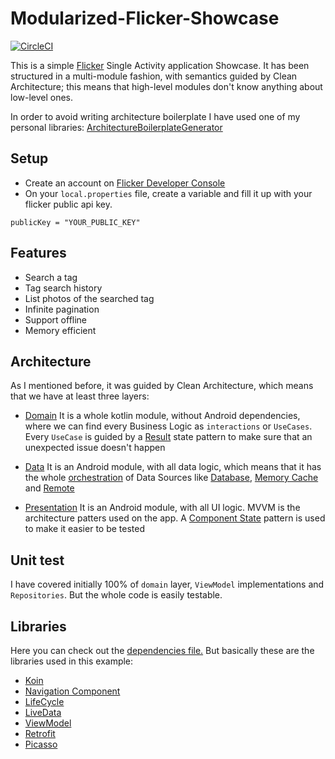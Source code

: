 # Modularized-Flicker-Showcase

[![CircleCI](https://circleci.com/gh/MayconCardoso/Modularized-Flicker-Showcase/tree/master.svg?style=svg&circle-token=2a1c5500456ffe02c742dc311012b8a7b13e35e0)](https://circleci.com/gh/MayconCardoso/Modularized-Flicker-Showcase/tree/master)

This is a simple [Flicker](https://www.flickr.com/services/apps/create/apply/) Single Activity application Showcase. It has been structured in a multi-module fashion, with semantics guided by Clean Architecture; this means that high-level modules don't know anything about low-level ones.

In order to avoid writing architecture boilerplate I have used one of my personal libraries: [ArchitectureBoilerplateGenerator](https://github.com/MayconCardoso/ArchitectureBoilerplateGenerator)

## Setup
- Create an account on [Flicker Developer Console](https://www.flickr.com/services/apps/create/apply/)
- On your ```local.properties``` file, create a variable and fill it up with your flicker public api key.

```
publicKey = "YOUR_PUBLIC_KEY"
```
## Features
- Search a tag
- Tag search history
- List photos of the searched tag
- Infinite pagination
- Support offline 
- Memory efficient

## Architecture

As I mentioned before, it was guided by Clean Architecture, which means that we have at least three layers: 
- [Domain](https://github.com/MayconCardoso/Modularized-Flicker-Showcase/tree/master/features/feature-flicker-domain)
It is a whole kotlin module, without Android dependencies, where we can find every Business Logic as ```interactions``` or ```UseCases```. Every ```UseCase``` is guided by a [Result](https://github.com/MayconCardoso/Modularized-Flicker-Showcase/blob/master/features/feature-flicker-domain/src/main/java/com/mctech/showcase/feature/flicker_domain/interactions/Result.kt) state pattern to make sure that an unexpected issue doesn't happen

- [Data](https://github.com/MayconCardoso/Modularized-Flicker-Showcase/tree/master/features/feature-flicker-data)
It is an Android module, with all data logic, which means that it has the whole [orchestration](https://github.com/MayconCardoso/Modularized-Flicker-Showcase/blob/master/features/feature-flicker-data/src/main/java/com/mctech/showcase/feature/flicker_data/photo/FlickerStrategyRepository.kt) of Data Sources like [Database](https://github.com/MayconCardoso/Modularized-Flicker-Showcase/blob/master/features/feature-flicker-data/src/main/java/com/mctech/showcase/feature/flicker_data/photo/local/FlickerLocalDataSource.kt), [Memory Cache](https://github.com/MayconCardoso/Modularized-Flicker-Showcase/blob/master/features/feature-flicker-data/src/main/java/com/mctech/showcase/feature/flicker_data/photo/cache/FlickerCacheDataSource.kt) and [Remote](https://github.com/MayconCardoso/Modularized-Flicker-Showcase/blob/master/features/feature-flicker-data/src/main/java/com/mctech/showcase/feature/flicker_data/photo/remote/FlickerRemoteDataSourceImpl.kt)

- [Presentation](https://github.com/MayconCardoso/Modularized-Flicker-Showcase/tree/master/features/feature-flicker-presentation)
It is an Android module, with all UI logic. MVVM is the architecture patters used on the app. A [Component State](https://github.com/MayconCardoso/Modularized-Flicker-Showcase/blob/master/libraries/library-architecture/src/main/java/com/mctech/library/architecture/ComponentState.kt) pattern is used to make it easier to be tested

## Unit test
I have covered initially 100% of ```domain``` layer, ```ViewModel``` implementations and ```Repositories```. But the whole code is easily testable.

## Libraries

Here you can check out the [dependencies file.](https://github.com/MayconCardoso/Modularized-Flicker-Showcase/blob/master/build-dependencies.gradle) But basically these are the libraries used in this example:

- [Koin](https://insert-koin.io/)
- [Navigation Component](https://developer.android.com/guide/navigation/)
- [LifeCycle](https://developer.android.com/topic/libraries/architecture/lifecycle)
- [LiveData](https://developer.android.com/topic/libraries/architecture/livedata)
- [ViewModel](https://developer.android.com/topic/libraries/architecture/viewmodel)
- [Retrofit](https://github.com/square/retrofit)
- [Picasso](https://github.com/square/picasso)
